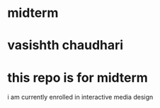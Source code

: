 # midterm
# vasishth chaudhari
# this repo is for midterm
i am currently enrolled in interactive media design
